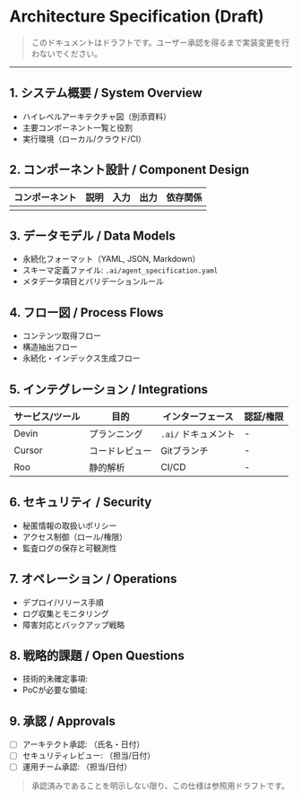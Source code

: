 # Architecture Specification (Draft)

> このドキュメントはドラフトです。ユーザー承認を得るまで実装変更を行わないでください。

---
## 1. システム概要 / System Overview
- ハイレベルアーキテクチャ図（別添資料）
- 主要コンポーネント一覧と役割
- 実行環境（ローカル/クラウド/CI）

## 2. コンポーネント設計 / Component Design
| コンポーネント | 説明 | 入力 | 出力 | 依存関係 |
| -------------- | ---- | ---- | ---- | -------- |
| | | | | |

## 3. データモデル / Data Models
- 永続化フォーマット（YAML, JSON, Markdown）
- スキーマ定義ファイル: `.ai/agent_specification.yaml`
- メタデータ項目とバリデーションルール

## 4. フロー図 / Process Flows
- コンテンツ取得フロー
- 構造抽出フロー
- 永続化・インデックス生成フロー

## 5. インテグレーション / Integrations
| サービス/ツール | 目的 | インターフェース | 認証/権限 |
| --------------- | ---- | -------------- | ---------- |
| Devin | プランニング | `.ai/` ドキュメント | - |
| Cursor | コードレビュー | Gitブランチ | - |
| Roo | 静的解析 | CI/CD | - |

## 6. セキュリティ / Security
- 秘匿情報の取扱いポリシー
- アクセス制御（ロール/権限）
- 監査ログの保存と可観測性

## 7. オペレーション / Operations
- デプロイ/リリース手順
- ログ収集とモニタリング
- 障害対応とバックアップ戦略

## 8. 戦略的課題 / Open Questions
- 技術的未確定事項:
- PoCが必要な領域:

## 9. 承認 / Approvals
- [ ] アーキテクト承認: （氏名・日付）
- [ ] セキュリティレビュー: （担当/日付）
- [ ] 運用チーム承認: （担当/日付）

> 承認済みであることを明示しない限り、この仕様は参照用ドラフトです。
